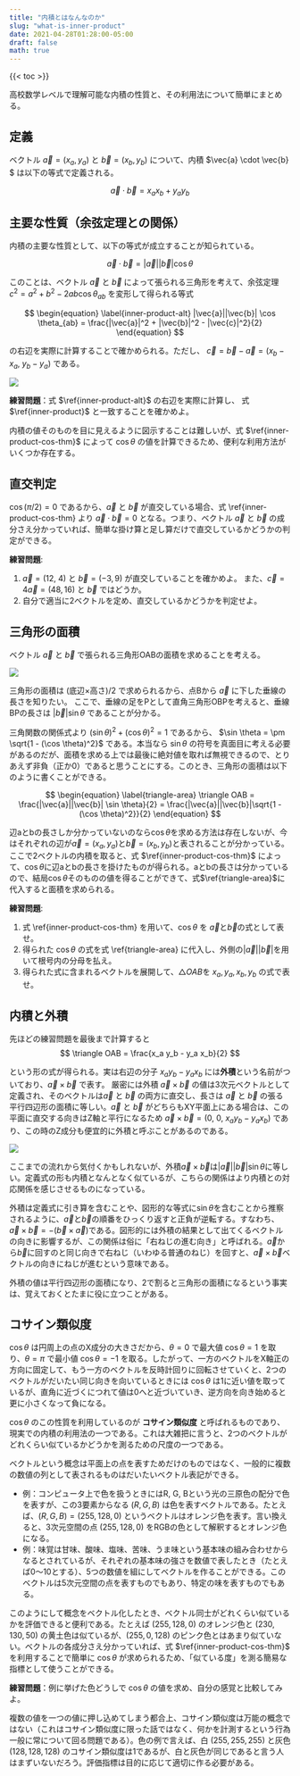 ```yaml
---
title: "内積とはなんなのか"
slug: "what-is-inner-product"
date: 2021-04-28T01:28:00-05:00
draft: false
math: true
---
```


{{< toc >}}

高校数学レベルで理解可能な内積の性質と、その利用法について簡単にまとめる。

## 定義
ベクトル $\vec{a} = (x_a, y_a)$ と $\vec{b} = (x_b, y_b)$ について、内積 $\vec{a} \cdot \vec{b} $ は以下の等式で定義される。

$$
\begin{equation}
  \label{inner-product}
  \vec{a} \cdot \vec{b} = x_a  x_b + y_a y_b
\end{equation}
$$


## 主要な性質（余弦定理との関係）
内積の主要な性質として、以下の等式が成立することが知られている。

$$
\begin{equation}
    \label{inner-product-cos-thm}
    \vec{a} \cdot \vec{b} = |\vec{a}||\vec{b}|\cos \theta
\end{equation}
$$

このことは、ベクトル $\vec{a}$ と $\vec{b}$ によって張られる三角形を考えて、余弦定理 $c^2 = a^2 + b^2 - 2ab \cos \theta_{ab}$ を変形して得られる等式

$$
\begin{equation}
    \label{inner-product-alt}
    |\vec{a}||\vec{b}| \cos \theta_{ab} = \frac{|\vec{a}|^2 + |\vec{b}|^2 - |\vec{c}|^2}{2}
\end{equation}
$$

の右辺を実際に計算することで確かめられる。ただし、 $\vec{c} = \vec{b} - \vec{a} = (x_b - x_a, \ y_b - y_a)$ である。

![](/posts/images/cosine_thm.png)

**練習問題**：式 $\ref{inner-product-alt}$ の右辺を実際に計算し、 式 $\ref{inner-product}$ と一致することを確かめよ。

内積の値そのものを目に見えるように図示することは難しいが、式 $\ref{inner-product-cos-thm}$ によって $\cos \theta$ の値を計算できるため、便利な利用方法がいくつか存在する。

## 直交判定
$\cos (\pi/2) = 0$ であるから、$\vec{a}$ と $\vec{b}$ が直交している場合、式 \ref{inner-product-cos-thm} より $\vec{a} \cdot \vec{b} = 0$ となる。つまり、ベクトル $\vec{a}$ と $\vec{b}$ の成分さえ分かっていれば、簡単な掛け算と足し算だけで直交しているかどうかの判定ができる。

**練習問題**:
  1. $\vec{a} = (12, \ 4)$ と $\vec{b} = (-3, 9)$ が直交していることを確かめよ。 また、$\vec{c} = 4\vec{a} = (48, 16)$ と $\vec{b}$ ではどうか。
  2. 自分で適当に2ベクトルを定め、直交しているかどうかを判定せよ。

## 三角形の面積
ベクトル $\vec{a}$ と $\vec{b}$ で張られる三角形OABの面積を求めることを考える。

![](/posts/images/OAB.png)

三角形の面積は (底辺×高さ)/2 で求められるから、点Bから $\vec{a}$ に下した垂線の長さを知りたい。
ここで、垂線の足をPとして直角三角形OBPを考えると、垂線BPの長さは $|\vec{b}| \sin \theta$ であることが分かる。

三角関数の関係式より $(\sin \theta)^2 + (\cos \theta)^2 = 1$ であるから、 $\sin \theta = \pm \sqrt{1 - (\cos \theta)^2}$ である。本当なら $\sin \theta$ の符号を真面目に考える必要があるのだが、面積を求める上では最後に絶対値を取れば無視できるので、とりあえず非負（正か0）であると思うことにする。このとき、三角形の面積は以下のように書くことができる。

$$
\begin{equation}
  \label{triangle-area}
  \triangle OAB = \frac{|\vec{a}||\vec{b}| \sin \theta}{2} = \frac{|\vec{a}||\vec{b}|\sqrt{1 - (\cos \theta)^2}}{2}
\end{equation}
$$

辺aとbの長さしか分かっていないのなら$\cos \theta$を求める方法は存在しないが、今はそれぞれの辺が$\vec{a} = (x_a, y_a)$と$\vec{b} = (x_b, y_b)$と表されることが分かっている。ここで2ベクトルの内積を取ると、式 $\ref{inner-product-cos-thm}$ によって、$\cos \theta$に辺aとbの長さを掛けたものが得られる。aとbの長さは分かっているので、結局$\cos \theta$そのものの値を得ることができて、式$\ref{triangle-area}$に代入すると面積を求められる。

**練習問題**:
  1. 式 \ref{inner-product-cos-thm} を用いて、$\cos \theta$ を $\vec{a}$と$\vec{b}$の式として表せ。
  2. 得られた $\cos \theta$ の式を式 \ref{triangle-area} に代入し、外側の$|\vec{a}||\vec{b}|$を用いて根号内の分母を払え。
  3. 得られた式に含まれるベクトルを展開して、$\triangle OAB$を $x_a, y_a, x_b, y_b$ の式で表せ。

## 内積と外積

先ほどの練習問題を最後まで計算すると
$$
  \triangle OAB = \frac{x_a y_b - y_a x_b}{2}
$$

という形の式が得られる。実は右辺の分子 $x_a y_b - y_a x_b$ には**外積**という名前がついており、$\vec{a} \times \vec{b}$ で表す。 厳密には外積 $\vec{a} \times \vec{b}$ の値は3次元ベクトルとして定義され、そのベクトルは$\vec{a}$ と $\vec{b}$ の両方に直交し、長さは $\vec{a}$ と $\vec{b}$ の張る平行四辺形の面積に等しい。$\vec{a}$ と $\vec{b}$ がどちらもXY平面上にある場合は、この平面に直交する向きはZ軸と平行になるため $\vec{a} \times \vec{b} = (0, \ 0, \ x_a y_b - y_a x_b)$ であり、この時のZ成分も便宜的に外積と呼ぶことがあるのである。

![](/posts/images/cross_product.png)

ここまでの流れから気付くかもしれないが、外積$\vec{a} \times \vec{b}$は$|\vec{a}||\vec{b}|\sin \theta$に等しい。定義式の形も内積となんとなく似ているが、こちらの関係はより内積との対応関係を感じさせるものになっている。

外積は定義式に引き算を含むことや、図形的な等式に$\sin \theta$を含むことから推察されるように、$\vec{a}$と$\vec{b}$の順番をひっくり返すと正負が逆転する。すなわち、$\vec{a} \times \vec{b} = -(\vec{b} \times \vec{a})$である。図形的には外積の結果として出てくるベクトルの向きに影響するが、この関係は俗に「右ねじの進む向き」と呼ばれる。$\vec{a}$から$\vec{b}$に回すのと同じ向きで右ねじ（いわゆる普通のねじ）を回すと、$\vec{a} \times \vec{b}$ベクトルの向きにねじが進むという意味である。

外積の値は平行四辺形の面積になり、2で割ると三角形の面積になるという事実は、覚えておくとたまに役に立つことがある。

## コサイン類似度
$\cos \theta$ は円周上の点のX成分の大きさだから、$\theta = 0$ で最大値 $\cos \theta = 1$ を取り、$\theta = \pi$ で最小値 $\cos \theta = -1$ を取る。したがって、一方のベクトルをX軸正の方向に固定して、もう一方のベクトルを反時計回りに回転させていくと、2つのベクトルがだいたい同じ向きを向いているときには $\cos \theta$ は1に近い値を取っているが、直角に近づくにつれて値は0へと近づいていき、逆方向を向き始めると更に小さくなって負になる。

$\cos \theta$ のこの性質を利用しているのが **コサイン類似度** と呼ばれるものであり、現実での内積の利用法の一つである。これは大雑把に言うと、2つのベクトルがどれくらい似ているかどうかを測るための尺度の一つである。

ベクトルという概念は平面上の点を表すためだけのものではなく、一般的に複数の数値の列として表されるものはだいたいベクトル表記ができる。
  * 例：コンピュータ上で色を扱うときにはR, G, Bという光の三原色の配分で色を表すが、この3要素からなる $(R, G, B)$ は色を表すベクトルである。たとえば、$(R, G, B) = (255, 128, 0)$ というベクトルはオレンジ色を表す。言い換えると、3次元空間の点 $(255, 128, 0)$ をRGBの色として解釈するとオレンジ色になる。
  * 例：味覚は甘味、酸味、塩味、苦味、うま味という基本味の組み合わせからなるとされているが、それぞれの基本味の強さを数値で表したとき（たとえば0～10とする）、5つの数値を組にしてベクトルを作ることができる。このベクトルは5次元空間の点を表すものでもあり、特定の味を表すものでもある。

このようにして概念をベクトル化したとき、ベクトル同士がどれくらい似ているかを評価できると便利である。たとえば $(255, 128, 0)$ のオレンジ色と $(230, 130, 50)$ の黄土色は似ているが、$(255, 0, 128)$ のピンク色とはあまり似ていない。ベクトルの各成分さえ分かっていれば、式 $\ref{inner-product-cos-thm}$ を利用することで簡単に $\cos \theta$ が求められるため、「似ている度」を測る簡易な指標として使うことができる。

**練習問題**：例に挙げた色どうしで $\cos \theta$ の値を求め、自分の感覚と比較してみよ。

複数の値を一つの値に押し込めてしまう都合上、コサイン類似度は万能の概念ではない（これはコサイン類似度に限った話ではなく、何かを計測するという行為一般に常について回る問題である）。色の例で言えば、白 $(255, 255, 255)$ と灰色 $(128, 128, 128)$ のコサイン類似度は1であるが、白と灰色が同じであると言う人はまずいないだろう。評価指標は目的に応じて適切に作る必要がある。